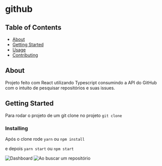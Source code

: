 # github

## Table of Contents

- [About](#about)
- [Getting Started](#getting_started)
- [Usage](#usage)
- [Contributing](../CONTRIBUTING.md)

## About <a name = "about"></a>

Projeto feito com React utilizando Typescript consumindo a API do GitHub com o intuito de pesquisar repositórios e suas issues.

## Getting Started <a name = "getting_started"></a>

Para rodar o projeto de um git clone no projeto
``` git clone ```

### Installing

Após o clone rode ``` yarn ``` ou ``` npm install ```

e depois  ``` yarn start ``` ou ``` npm start ```

![Dashboard](/src/images/dashboard.png?raw=true")
![Ao buscar um repositório](/src/images/issues.png?raw=true")
